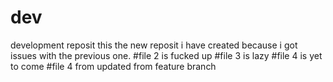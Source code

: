 # dev
development reposit
this the new reposit 
i have created 
because i got issues with the previous one.
#file 2 is fucked up
#file 3 is lazy 
#file 4 is yet to come
#file 4 from updated from feature branch
